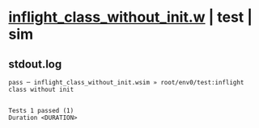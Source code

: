 # [inflight_class_without_init.w](../../../../../examples/tests/valid/inflight_class_without_init.w) | test | sim

## stdout.log
```log
pass ─ inflight_class_without_init.wsim » root/env0/test:inflight class without init
 
 
Tests 1 passed (1)
Duration <DURATION>
```

